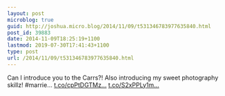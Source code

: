 ```yaml
---
layout: post
microblog: true
guid: http://joshua.micro.blog/2014/11/09/t531346783977635840.html
post_id: 39883
date: 2014-11-09T18:25:19+1100
lastmod: 2019-07-30T17:41:43+1100
type: post
url: /2014/11/09/t531346783977635840.html
---
```

Can I introduce you to the Carrs?! Also introducing my sweet photography skillz! #marrie... [t.co/cpPtDGTMz...](http://t.co/cpPtDGTMz8) [t.co/S2xPPLy1m...](http://t.co/S2xPPLy1mQ)
